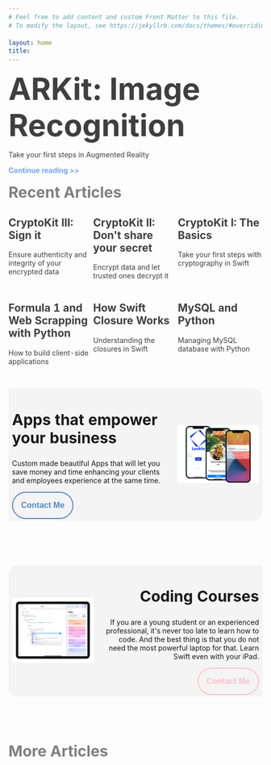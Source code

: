 ```yaml
---
# Feel free to add content and custom Front Matter to this file.
# To modify the layout, see https://jekyllrb.com/docs/themes/#overriding-theme-defaults

layout: home
title: 
---
```

<style>
  .a1:link {color: #403F3F; text-decoration: none;}
  .a1:visited {color: #403F3F; text-decoration: none;}
  .a1:hover {color: gray; text-decoration: none;}
  .a1:active {color: #403F3F; text-decoration: none;}
  .button1 { border: 2px solid #5189C5; color: #5189C5; padding: 16px 16px; text-align: center; text-decoration: none; display: inline-block;font-size: 16px; transition-duration: 0.4s; cursor: pointer; border-radius:25%/30px; background-color: #F4F4F4}
  .button1:hover {border: 2px solid #5189C5; color: white; padding: 16px 16px; text-align: center; text-decoration: none; display: inline-block;font-size: 16px; transition-duration: 0.4s; cursor: pointer; border-radius:25%/30px; background-color: #5189C5}
  .button2 { border: 2px solid pink; color: pink; padding: 16px 16px; text-align: center; text-decoration: none; display: inline-block;font-size: 16px; transition-duration: 0.4s; cursor: pointer; border-radius:25%/30px; background-color: #F4F4F4}
  .button2:hover {border: 2px solid pink; color: white; padding: 16px 16px; text-align: center; text-decoration: none; display: inline-block;font-size: 16px; transition-duration: 0.4s; cursor: pointer; border-radius:25%/30px; background-color: pink}
</style>
<body>
<a class="a1" href="http://www.javiercarrilloblog.com/coding/18/09/2021/ARKit-Image-Recognition.html">
<body>
<h1 style="font-size: 60px; margin: 0px 0px"><b>ARKit: Image Recognition</b></h1>
<p>Take your first steps in Augmented Reality</p>
</body>
</a>
</body>
<a class="a1" style="color: #75A4F2" href="https://www.javiercarrilloblog.com/coding/15/06/2021/CryptoKit.html"><b>Continue reading >></b></a>
<br>
<br>
<h2 style="font-size: 30px; color: gray; margin: 0px 0px"><b>Recent Articles</b></h2>
<table style="width: 100%; horizontal-align: left; margin: 0px 0px">
  <tr>
    <td style="border-style: hidden; width: 33%; text-align: left; vertical-align: top; padding: 0px">
      <a class="a1" href="https://www.javiercarrilloblog.com/coding/15/08/2021/CryptoKitIII.html">
      <body>
      <h2><b>CryptoKit III: Sign it</b></h2>
      <p>Ensure authenticity and integrity of your encrypted data</p>
      </body>
      </a>
    </td>
    <td style="border-style: hidden; width: 33%; text-align: left; vertical-align: top; padding: 0px">
      <a class="a1" href="https://www.javiercarrilloblog.com/coding/16/07/2021/CryptoKitII.html">
      <body>
      <h2><b>CryptoKit II: Don't share your secret</b></h2>
      <p>Encrypt data and let trusted ones decrypt it</p>
      </body>
      </a>
    </td>
    <td style="border-style: hidden; width: 33%; text-align: left; vertical-align: top; padding: 0px">
      <a class="a1" href="https://www.javiercarrilloblog.com/coding/15/06/2021/CryptoKit.html">
      <body>
      <h2><b>CryptoKit I: The Basics</b></h2>
      <p>Take your first steps with cryptography in Swift</p>
      </body>
      </a>
    </td>
  </tr>
  <tr style="background-color: #FDFDFD">
    <td style="border-style: hidden; width: 33%; text-align: left; vertical-align: top; padding: 0px">
      <a class="a1" href="https://www.javiercarrilloblog.com/coding/15/04/2021/Formula1WebScraping.html">
      <body>
      <h2><b>Formula 1 and Web Scrapping with Python</b></h2>
      <p>How to build client-side applications</p>
      </body>
      </a>
    </td>
    <td style="border-style: hidden; width: 33%; text-align: left; vertical-align: top; padding: 0px">
      <a class="a1" href="https://www.javiercarrilloblog.com/coding/17/05/2021/SwiftClosures.html">
      <body>
      <h2><b>How Swift Closure Works</b></h2>
      <p>Understanding the closures in Swift</p>
      </body>
      </a>
    </td>
    <td style="border-style: hidden; width: 33%; text-align: left; vertical-align: top; padding: 0px">
      <a class="a1" href="https://www.javiercarrilloblog.com/coding/15/02/2021/MySQLPython.html">
      <body>
      <h2><b>MySQL and Python</b></h2>
      <p>Managing MySQL database with Python</p>
      </body>
      </a>
    </td>
  </tr>
</table>
<br>
<header style="border-radius: 20px; background-color: #F4F4F4">
  <table style="width: 100%; padding: 0px; border-style: hidden; text-align: left">
    <tr>
      <td style="width: 65%; background-color: #F4F4F4; border-style: hidden">
        <body>
          <h2 style="font-size: 30px"><b>Apps that empower your business</b></h2>
          <p>Custom made beautiful Apps that will let you save money and time enhancing your clients and employees experience at the same time.</p>
          <button class="button1" onclick="window.location.href='https://www.javiercarrilloblog.com/services';"><b>Contact Me</b></button>
        </body>
      </td>
      <td style="width: 35%; border-style: hidden; text-align: right">
        <img style="display: block; margin-left: auto; margin-right: auto; height: 250px; width: 100%; object-fit: contain" src="./assets/img/combi.png">
      </td>
    </tr>
  </table>
</header>
<br>
<header style="border-radius: 20px; background-color: #F4F4F4">
  <table style="width: 100%; padding: 0px; border-style: hidden; text-align: right">
    <tr>
      <td style="width: 35%; border-style: hidden; text-align: left">
        <img style="display: block; margin-left: auto; margin-right: auto; width: 100%; object-fit: contain" src="./assets/img/img2.png">
      </td>
      <td style="width: 65%; background-color: #F4F4F4; border-style: hidden">
        <body>
          <h2 style="font-size: 30px"><b>Coding Courses</b></h2>
          <p>If you are a young student or an experienced professional, it's never too late to learn how to code. And the best thing is that you do not need the most powerful laptop for that. Learn Swift even with your iPad.</p>
          <button class="button2" onclick="window.location.href='https://www.javiercarrilloblog.com/services';"><b>Contact Me</b></button>
        </body>
      </td>
    </tr>
  </table>
</header>
<br>
<br>
<h1 style="font-size: 30px; color: gray; margin: 0px 0px"><b>More Articles</b></h1>